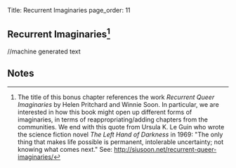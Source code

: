 Title: Recurrent Imaginaries
page_order: 11

## Recurrent Imaginaries[^title]

//machine generated text

## Notes

[^title]: The title of this bonus chapter references the work *Recurrent Queer Imaginaries* by Helen Pritchard and Winnie Soon. In particular, we are interested in how this book might open up different forms of imaginaries, in terms of reappropriating/adding chapters from the communities. We end with this quote from Ursula K. Le Guin who wrote the science fiction novel *The Left Hand of Darkness* in 1969: "The only thing that makes life possible is permanent, intolerable uncertainty; not knowing what comes next." See: http://siusoon.net/recurrent-queer-imaginaries/
